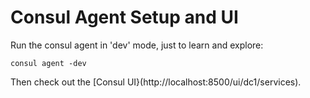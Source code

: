 # Consul Agent Setup and UI

Run the consul agent in 'dev' mode, just to learn and explore:

    consul agent -dev

Then check out the [Consul UI}(http://localhost:8500/ui/dc1/services).

